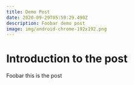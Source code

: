 ```yaml
---
title: Demo Post
date: 2020-09-29T05:59:29.490Z
description: Foobar demo post
image: img/android-chrome-192x192.png
---
```

# Introduction to the post

Foobar this is the post